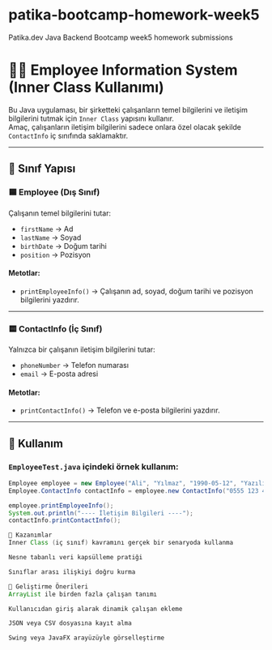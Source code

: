# patika-bootcamp-homework-week5
Patika.dev Java Backend Bootcamp week5  homework submissions
# 👨‍💼 Employee Information System (Inner Class Kullanımı)

Bu Java uygulaması, bir şirketteki çalışanların temel bilgilerini ve iletişim bilgilerini tutmak için `Inner Class` yapısını kullanır.  
Amaç, çalışanların iletişim bilgilerini sadece onlara özel olacak şekilde `ContactInfo` iç sınıfında saklamaktır.

---

## 🧱 Sınıf Yapısı

### 🟦 Employee (Dış Sınıf)

Çalışanın temel bilgilerini tutar:

- `firstName` → Ad
- `lastName` → Soyad
- `birthDate` → Doğum tarihi
- `position` → Pozisyon

#### Metotlar:
- `printEmployeeInfo()` → Çalışanın ad, soyad, doğum tarihi ve pozisyon bilgilerini yazdırır.

---

### 🟨 ContactInfo (İç Sınıf)

Yalnızca bir çalışanın iletişim bilgilerini tutar:

- `phoneNumber` → Telefon numarası
- `email` → E-posta adresi

#### Metotlar:
- `printContactInfo()` → Telefon ve e-posta bilgilerini yazdırır.

---

## 🚀 Kullanım

### `EmployeeTest.java` içindeki örnek kullanım:

```java
Employee employee = new Employee("Ali", "Yılmaz", "1990-05-12", "Yazılım Geliştirici");
Employee.ContactInfo contactInfo = employee.new ContactInfo("0555 123 45 67", "ali.yilmaz@example.com");

employee.printEmployeeInfo();
System.out.println("---- İletişim Bilgileri ----");
contactInfo.printContactInfo();

🎯 Kazanımlar
Inner Class (iç sınıf) kavramını gerçek bir senaryoda kullanma

Nesne tabanlı veri kapsülleme pratiği

Sınıflar arası ilişkiyi doğru kurma

📌 Geliştirme Önerileri
ArrayList ile birden fazla çalışan tanımı

Kullanıcıdan giriş alarak dinamik çalışan ekleme

JSON veya CSV dosyasına kayıt alma

Swing veya JavaFX arayüzüyle görselleştirme